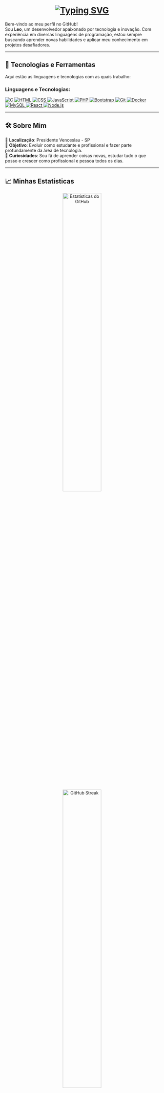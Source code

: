<h1 align="center"><a href="https://git.io/typing-svg"><img src="https://readme-typing-svg.herokuapp.com?font=Fira+Code&weight=900&size=25&pause=1000&color=F7F7F7&center=true&width=496&lines=Ol%C3%A1%F0%9F%91%8B%2C+👨‍💻+Leo+-+Desenvolvedor+FullStack+*+🚀+" alt="Typing SVG"></a></h1>

Bem-vindo ao meu perfil no GitHub!  
Sou **Leo**, um desenvolvedor apaixonado por tecnologia e inovação. Com experiência em diversas linguagens de programação, estou sempre buscando aprender novas habilidades e aplicar meu conhecimento em projetos desafiadores.

---

## 🔧 **Tecnologias e Ferramentas**

Aqui estão as linguagens e tecnologias com as quais trabalho:

### **Linguagens e Tecnologias**:
<p align="left">
  <a href="https://pt.wikipedia.org/wiki/C_(linguagem_de_programa%C3%A7%C3%A3o)">
    <img src="https://img.shields.io/badge/C-00599C?style=for-the-badge&logo=c&logoColor=white" alt="C"/>
  </a>
  <a href="https://www.w3.org/html/">
    <img src="https://img.shields.io/badge/HTML-E34F26?style=for-the-badge&logo=html5&logoColor=white" alt="HTML"/>
  </a>
  <a href="https://developer.mozilla.org/en-US/docs/Web/CSS">
    <img src="https://img.shields.io/badge/CSS-1572B6?style=for-the-badge&logo=css3&logoColor=white" alt="CSS"/>
  </a>
  <a href="https://www.javascript.com/">
    <img src="https://img.shields.io/badge/JavaScript-F7DF1E?style=for-the-badge&logo=javascript&logoColor=black" alt="JavaScript"/>
  </a>
  <a href="https://www.php.net/">
    <img src="https://img.shields.io/badge/PHP-777BB4?style=for-the-badge&logo=php&logoColor=white" alt="PHP"/>
  </a>
  <a href="https://getbootstrap.com/">
    <img src="https://img.shields.io/badge/Bootstrap-7952B3?style=for-the-badge&logo=bootstrap&logoColor=white" alt="Bootstrap"/>
  </a>
  <a href="https://git-scm.com/">
    <img src="https://img.shields.io/badge/Git-F05032?style=for-the-badge&logo=git&logoColor=white" alt="Git"/>
  </a>
  <a href="https://www.docker.com/">
    <img src="https://img.shields.io/badge/Docker-2496ED?style=for-the-badge&logo=docker&logoColor=white" alt="Docker"/>
  </a>
  <a href="https://www.mysql.com/">
    <img src="https://img.shields.io/badge/MySQL-4479A1?style=for-the-badge&logo=mysql&logoColor=white" alt="MySQL"/>
  </a>
  <a href="https://reactjs.org/">
    <img src="https://img.shields.io/badge/React-61DAFB?style=for-the-badge&logo=react&logoColor=black" alt="React"/>
  </a>
  <a href="https://nodejs.org/">
    <img src="https://img.shields.io/badge/Node.js-339933?style=for-the-badge&logo=nodedotjs&logoColor=white" alt="Node.js"/>
  </a>
</p>



---

## 🛠️ **Sobre Mim**

📍 **Localização**: Presidente Venceslau - SP  
🎯 **Objetivo**: Evoluir como estudante e profissional e fazer parte profundamente da área de tecnologia.  
📖 **Curiosidades**: Sou fã de aprender coisas novas, estudar tudo o que posso e crescer como profissional e pessoa todos os dias.

---

## 📈 **Minhas Estatísticas**

<p align="center">
  <img src="https://github-readme-stats.vercel.app/api?username=leo22-22&show_icons=true&theme=dracula" alt="Estatísticas do GitHub" width="50%" />
  <br>
  <img src="https://github-readme-streak-stats.herokuapp.com/?user=leo22-22&theme=dracula" alt="GitHub Streak" width="50%" />
</p>

---

## 🌍 **Vamos Conversar!**

📫 **Entre em contato comigo:**  
<p align="left">
  <a href="mailto:leonardoranuci17@gmail.com">
    <img src="https://img.shields.io/badge/Email-D14836?style=for-the-badge&logo=gmail&logoColor=white" alt="Email"/>
  </a>
  <a href="https://www.linkedin.com/in/leonardo-picolo-348683273/">
    <img src="https://img.shields.io/badge/LinkedIn-0077B5?style=for-the-badge&logo=linkedin&logoColor=white" alt="LinkedIn"/>
  </a>
  <a href="https://w.app/leopicoloranuci">
    <img src="https://img.shields.io/badge/WhatsApp-25D366?style=for-the-badge&logo=whatsapp&logoColor=white" alt="WhatsApp"/>
  </a>
</p>

---

**✨ *Vamos transformar ideias em realidade!* ✨**
